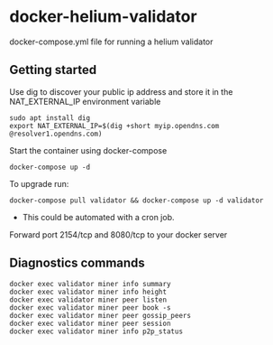 # docker-helium-validator

docker-compose.yml file for running a helium validator

## Getting started

Use dig to discover your public ip address and store it in the NAT_EXTERNAL_IP environment variable
```
sudo apt install dig
export NAT_EXTERNAL_IP=$(dig +short myip.opendns.com @resolver1.opendns.com)
```

Start the container using docker-compose
```
docker-compose up -d
```

To upgrade run:
```
docker-compose pull validator && docker-compose up -d validator
```
* This could be automated with a cron job.

Forward port 2154/tcp and 8080/tcp to your docker server

## Diagnostics commands

```
docker exec validator miner info summary
docker exec validator miner info height
docker exec validator miner peer listen
docker exec validator miner peer book -s
docker exec validator miner peer gossip_peers
docker exec validator miner peer session
docker exec validator miner info p2p_status
```
